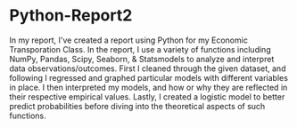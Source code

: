 # Python-Report2
In my report, I've created a report using Python for my Economic Transporation Class. In the report, I use a variety of functions including NumPy, Pandas, Scipy, Seaborn, & Statsmodels to analyze and interpret data observations/outcomes. First I cleaned through the given dataset, and following I regressed and graphed particular models with different variables in place. I then interpreted my models, and how or why they are reflected in their respective empirical values.  Lastly, I created a logistic model to better predict probabilities before diving into the theoretical aspects of such functions.

